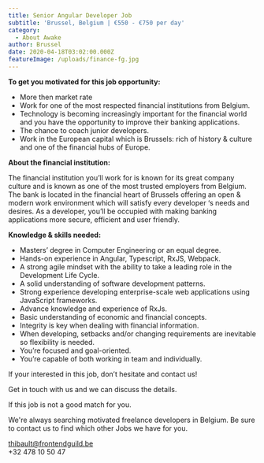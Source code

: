 ```yaml
---
title: Senior Angular Developer Job
subtitle: 'Brussel, Belgium | €550 - €750 per day'
category:
  - About Awake
author: Brussel
date: 2020-04-18T03:02:00.000Z
featureImage: /uploads/finance-fg.jpg
---
```

**To get you motivated for this job opportunity:**

* More then market rate
* Work for one of the most respected financial institutions from Belgium.
* Technology is becoming increasingly important for the financial world and you have the opportunity to improve their banking applications.
* The chance to coach junior developers. 
* Work in the European capital which is Brussels: rich of history & culture and one of the financial hubs of Europe.

**About the financial institution:** 

The financial institution you’ll work for is known for its great company culture and is known as one of the most trusted employers from Belgium. The bank is located in the financial heart of Brussels offering an open & modern work environment which will satisfy every developer ‘s needs and desires. As a developer, you’ll be occupied with making banking applications more secure, efficient and user friendly.

**Knowledge & skills needed:** 

* Masters’ degree in Computer Engineering or an equal degree.
* Hands-on experience in Angular, Typescript, RxJS, Webpack.
* A strong agile mindset with the ability to take a leading role in the Development Life Cycle.
* A solid understanding of software development patterns.
* Strong experience developing enterprise-scale web applications using JavaScript frameworks.
* Advance knowledge and experience of RxJs.
* Basic understanding of economic and financial concepts.
* Integrity is key when dealing with financial information.
* When developing, setbacks and/or changing requirements are inevitable so flexibility is needed.
* You’re focused and goal-oriented. 
* You’re capable of both working in team and individually.

If your interested in this job, don’t hesitate and contact us!

Get in touch with us and we can discuss the details.

If this job is not a good match for you.

We're always searching motivated freelance developers in Belgium. Be sure to contact us to find which other Jobs we have for you.

thibault@frontendguild.be\
+32 478 10 50 47
